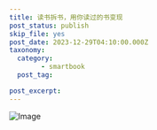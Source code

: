 ```yaml
---
title: 读书拆书，用你读过的书变现
post_status: publish
skip_file: yes
post_date: 2023-12-29T04:10:00.000Z
taxonomy:
  category:
        - smartbook
  post_tag:

post_excerpt: 
---
```

![Image](https://cdn.fendou.la/fendou/2020/03/1a8a2c31c2df9de74a7ab8663d9bd585.jpeg)

